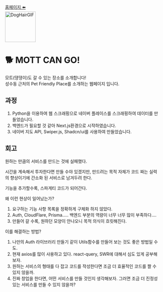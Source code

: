 [홈페이지 ⬅️](https://master--illustrious-cascaron-b1553b.netlify.app/)   
<img src="https://github.com/lurgi/mott-can-go/assets/121204715/b5dcb3c5-9f81-463d-8558-a761a4acb65f" width="100" height="100" alt="DogHairGIF" />

# 🐕 MOTT CAN GO!
모트(댕댕이)도 갈 수 있는 장소를 소개합니다!   
성수동 근처의 Pet Friendly Place를 소개하는 웹페이지 입니다.

## 과정
1. Python을 이용하여 웹 스크래핑으로 네이버 플레이스를 스크래핑하여 데이터를 만들었습니다.
2. 백엔드가 필요할 것 같아 Next.js환경으로 시작하였습니다.
3. 네이버 지도 API, Swiper.js, Shadcn/ui를 사용하여 만들었습니다.

## 회고

원하는 만큼의 서비스를 만드는 것에 실패했다.

시간을 계속해서 투자한다면 만들 수야 있겠지만, 만드려는 목적 자체가 코드 짜는 실력의 향상이기에 간소화 된 서비스로 남겨두려 한다.

기능을 추가할수록, 스파게티 코드가 되어간다.

왜 이런 현상이 일어났는가?

1. 요구하는 기능 사항 목록을 정확하게 구체화 하지 않았다.
2. Auth, CloudFlare, Prisma….. 백엔드 부분의 역량이 너무 너무 많이 부족하다….
3. 만들어 갈 수록, 원하던 모양이 안나오니 목적 의식이 흐릿해진다.

이를 해결하는 방법?

1. 나만의 Auth 라이브러리 만들기 같이 Utils함수를 만들어 보는 것도 좋은 방법일 수도.
2. 현재 axios를 많이 사용하고 있다. react-query, SWR에 대해서 심도 있게 공부해보자.
3. 원하는 서비스의 형태를 다 잡고 코드를 작성한다면 조금 더 효율적인 코드를 짤 수 있지 않을까.
4. 진짜 창업을 한다면, 어떤 서비스를 만들 것인지 생각해보자. 그러면 조금 더 진정성 있는 서비스를 만들 수 있지 않을까?
